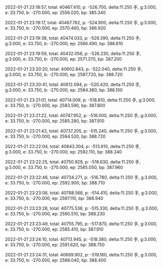 2022-01-21 23:18:57, total: 40467.410, p: -526.700, delta:11.250 手, g:3.000, e: 33.750, b: -270.000, ep: 2556.020, bp: 385.340

2022-01-21 23:19:17, total: 40467.782, p: -524.900, delta:11.250 手, g:3.000, e: 33.750, b: -270.000, ep: 2570.460, bp: 386.920

2022-01-21 23:19:38, total: 40474.033, p: -526.390, delta:11.250 手, g:3.000, e: 33.750, b: -270.000, ep: 2566.490, bp: 386.610

2022-01-21 23:19:59, total: 40432.056, p: -526.230, delta:11.250 手, g:3.000, e: 33.750, b: -270.000, ep: 2571.370, bp: 387.200

2022-01-21 23:20:20, total: 40602.843, p: -522.040, delta:11.250 手, g:3.000, e: 33.750, b: -270.000, ep: 2587.720, bp: 388.720

2022-01-21 23:20:41, total: 40612.094, p: -520.420, delta:11.250 手, g:3.000, e: 33.750, b: -270.000, ep: 2584.380, bp: 388.100

2022-01-21 23:21:01, total: 40714.009, p: -518.810, delta:11.250 手, g:3.000, e: 33.750, b: -270.000, ep: 2583.590, bp: 387.800

2022-01-21 23:21:22, total: 40747.952, p: -518.000, delta:11.250 手, g:3.000, e: 33.750, b: -270.000, ep: 2585.280, bp: 387.910

2022-01-21 23:21:43, total: 40737.205, p: -515.240, delta:11.250 手, g:3.000, e: 33.750, b: -270.000, ep: 2594.520, bp: 388.720

2022-01-21 23:22:04, total: 40843.304, p: -513.810, delta:11.250 手, g:3.000, e: 33.750, b: -270.000, ep: 2592.110, bp: 388.240

2022-01-21 23:22:25, total: 40750.929, p: -518.630, delta:11.250 手, g:3.000, e: 33.750, b: -270.000, ep: 2585.050, bp: 387.960

2022-01-21 23:22:46, total: 40734.271, p: -516.780, delta:11.250 手, g:3.000, e: 33.750, b: -270.000, ep: 2592.900, bp: 388.710

2022-01-21 23:23:06, total: 40788.566, p: -514.410, delta:11.250 手, g:3.000, e: 33.750, b: -270.000, ep: 2597.110, bp: 388.940

2022-01-21 23:23:28, total: 40775.538, p: -515.330, delta:11.250 手, g:3.000, e: 33.750, b: -270.000, ep: 2590.510, bp: 388.230

2022-01-21 23:23:49, total: 40755.795, p: -517.870, delta:11.250 手, g:3.000, e: 33.750, b: -270.000, ep: 2585.410, bp: 387.910

2022-01-21 23:24:10, total: 40713.945, p: -518.380, delta:11.250 手, g:3.000, e: 33.750, b: -270.000, ep: 2591.620, bp: 388.750

2022-01-21 23:24:31, total: 40689.902, p: -519.160, delta:11.250 手, g:3.000, e: 33.750, b: -270.000, ep: 2588.040, bp: 388.400